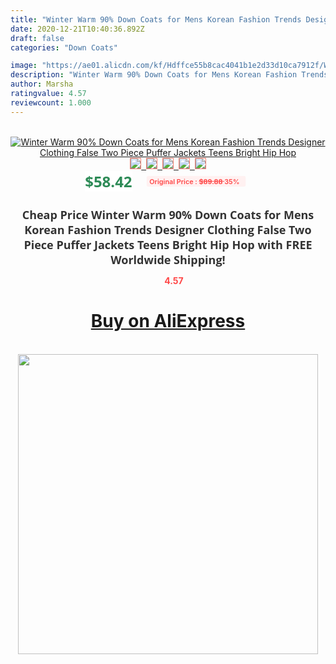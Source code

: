 ```yaml
---
title: "Winter Warm 90% Down Coats for Mens Korean Fashion Trends Designer Clothing False Two Piece Puffer Jackets Teens Bright Hip Hop"
date: 2020-12-21T10:40:36.892Z
draft: false
categories: "Down Coats"

image: "https://ae01.alicdn.com/kf/Hdffce55b8cac4041b1e2d33d10ca7912f/Winter-Warm-90-Down-Coats-for-Mens-Korean-Fashion-Trends-Designer-Clothing-False-Two-Piece-Puffer.jpg"
description: "Winter Warm 90% Down Coats for Mens Korean Fashion Trends Designer Clothing False Two Piece Puffer Jackets Teens Bright Hip Hop"
author: Marsha
ratingvalue: 4.57
reviewcount: 1.000
---
```

<br>
<div style="text-align: center;">
<a href="https://s.click.aliexpress.com/e/_9GmM4l" target="_blank" rel="nofollow noopener noreferrer"><img alt="Winter Warm 90% Down Coats for Mens Korean Fashion Trends Designer Clothing False Two Piece Puffer Jackets Teens Bright Hip Hop" class="magnifier-image" src="https://ae01.alicdn.com/kf/Hdffce55b8cac4041b1e2d33d10ca7912f/Winter-Warm-90-Down-Coats-for-Mens-Korean-Fashion-Trends-Designer-Clothing-False-Two-Piece-Puffer.jpg_640x640.jpg">
<br>
<img style="border:1px solid salmon" src="https://ae01.alicdn.com/kf/Hdffce55b8cac4041b1e2d33d10ca7912f/Winter-Warm-90-Down-Coats-for-Mens-Korean-Fashion-Trends-Designer-Clothing-False-Two-Piece-Puffer.jpg_120x120.jpg">&nbsp;&nbsp;<img style="border:1px solid salmon" src="https://ae01.alicdn.com/kf/Hb3727a6c2e9749bbb3c7a8124a07a598x/Winter-Warm-90-Down-Coats-for-Mens-Korean-Fashion-Trends-Designer-Clothing-False-Two-Piece-Puffer.jpg_120x120.jpg">&nbsp;&nbsp;<img style="border:1px solid salmon" src="https://ae01.alicdn.com/kf/Ha8f56a60d9f5460fa732822e7255dfa4X/Winter-Warm-90-Down-Coats-for-Mens-Korean-Fashion-Trends-Designer-Clothing-False-Two-Piece-Puffer.jpg_120x120.jpg">&nbsp;&nbsp;<img style="border:1px solid salmon" src="https://ae01.alicdn.com/kf/Hc16d55913e2641d49284c70558f169a7m/Winter-Warm-90-Down-Coats-for-Mens-Korean-Fashion-Trends-Designer-Clothing-False-Two-Piece-Puffer.jpg_120x120.jpg">&nbsp;&nbsp;<img style="border:1px solid salmon" src="https://ae01.alicdn.com/kf/Hd55af5719a00469a9a78b559738d3466v/Winter-Warm-90-Down-Coats-for-Mens-Korean-Fashion-Trends-Designer-Clothing-False-Two-Piece-Puffer.jpg_120x120.jpg"></a></div><br0>
<div style="text-align: center;"><span style="background-color: white; border: 0px; box-sizing: border-box; color: seagreen; display: inline-block; font-family: &quot;open sans&quot; , &quot;arial&quot; , &quot;helvetica&quot; , sans-serif , &quot;heiti&quot;; font-size: 24px; font-stretch: inherit; font-weight: 700; line-height: inherit; margin: 0px 10px 0px 0px; padding: 0px; vertical-align: middle;">$58.42 </span>
<span style="background: rgb(255 , 241 , 241); border-radius: 3px; border: 0px; box-sizing: border-box; color: #ff4747; display: inline-block; font-family: inherit; font-size: 12px; font-stretch: inherit; font-style: inherit; font-variant: inherit; font-weight: 600; line-height: inherit; margin: 0px; padding: 2px 5px; transform: scale(0.9); vertical-align: middle;">Original Price : <b style="text-decoration: line-through;">$89.88 </b> 35%&nbsp;&nbsp;</span></div>
<h1 style="color: #333333; display: inline-block; font-family: &quot;open sans&quot; , &quot;arial&quot; , &quot;helvetica&quot; , sans-serif , &quot;heiti&quot;; font-size: 18px; font-stretch: inherit; font-weight: 700; text-align: center;">Cheap Price Winter Warm 90% Down Coats for Mens Korean Fashion Trends Designer Clothing False Two Piece Puffer Jackets Teens Bright Hip Hop with FREE Worldwide Shipping!</h1>
<div style="color: #ff4747; text-align: center;">
<img src="https://4.bp.blogspot.com/-M0ZcTcb-5uY/XleCXlxnR4I/AAAAAAAAAEc/OrjgMkXV1oMQFaCRZj5HQwOCBcu3w1FegCPcBGAYYCw/s1600/star.png" style="height: 15px;">&nbsp;<b>4.57</b></div>
<div class="button_cont" align="center"><a class="buynow_a" href="https://s.click.aliexpress.com/e/_9GmM4l" target="_blank" rel="nofollow noopener noreferrer"><H1>Buy on AliExpress</H1></a></div><br>
<div class="separator" style="clear: both; text-align: center;">
<img src="https://lh3.googleusercontent.com/-pTy5HemUv9M/XlePHvY0dAI/AAAAAAAAAE4/0nX5iRUoIWY8eMW9Dpxeirr157OZliDIgCLcBGAsYHQ/s1600/badge.gif" width="480">
</div>
